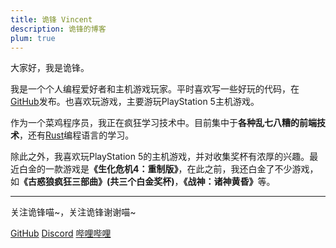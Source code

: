 ```yaml
---
title: 诡锋 Vincent
description: 诡锋的博客
plum: true
---
```


大家好，我是诡锋。

我是一个个人编程爱好者和主机游戏玩家。平时喜欢写一些好玩的代码，在<a href="https://github.com/Vincent-the-gamer" target="_blank"><span op75 i-simple-icons-github />GitHub</a>发布。也喜欢玩游戏，主要游玩PlayStation 5主机游戏。

作为一个菜鸡程序员，我正在疯狂学习技术中。目前集中于<b>各种乱七八糟的前端技术</b>，还有<a href="https://www.rust-lang.org/zh-CN/" target="_blank"><span op75 i-devicon-plain-rust/>Rust</a>编程语言的学习。

除此之外，我喜欢玩PlayStation 5的主机游戏，并对收集奖杯有浓厚的兴趣。最近白金的一款游戏是<b>《生化危机4：重制版》</b>，在此之前，我还白金了不少游戏，如<b>《古惑狼疯狂三部曲》(共三个白金奖杯)</b>，<b>《战神：诸神黄昏》</b>等。

<div flex-auto />

---

关注诡锋喵~，关注诡锋谢谢喵~

<p flex="~ gap-3 wrap" class="mt--2!">
  <a href="https://github.com/Vincent-the-gamer" target="_blank"><span op75 i-simple-icons-github />GitHub</a>
  <a href="https://discord.gg/qZBVS8yyyY" target="_blank"><span op75 i-simple-icons-discord /> Discord</a>
  <a href="https://space.bilibili.com/3342738" target="_blank"><span op75 i-simple-icons-bilibili /> 哔哩哔哩</a>
</p>
